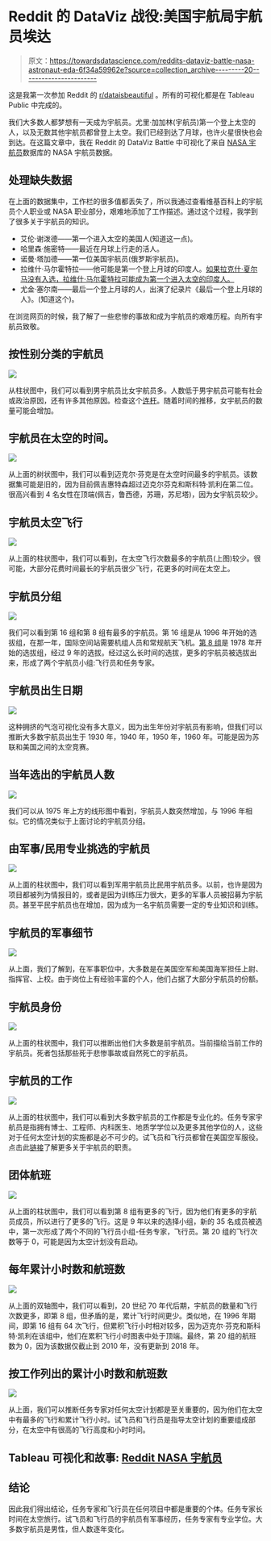 # Reddit 的 DataViz 战役:美国宇航局宇航员埃达

> 原文：<https://towardsdatascience.com/reddits-dataviz-battle-nasa-astronaut-eda-6f34a59962e?source=collection_archive---------20----------------------->

这是我第一次参加 Reddit 的 [r/dataisbeautiful](https://www.reddit.com/r/dataisbeautiful/) 。所有的可视化都是在 Tableau Public 中完成的。

我们大多数人都梦想有一天成为宇航员。尤里·加加林(宇航员)第一个登上太空的人，以及无数其他宇航员都曾登上太空。我们已经到达了月球，也许火星很快也会到达。在这篇文章中，我在 Reddit 的 DataViz Battle 中可视化了来自 [NASA 宇航员](https://docs.google.com/spreadsheets/d/1kG9Jwknb6siBk0nm8lW40ltkJQuXPekc8zXikXp-rdg/edit?hl=en_US&hl=en_US#gid=0)数据库的 NASA 宇航员数据。

## 处理缺失数据

在上面的数据集中，工作栏的很多值都丢失了，所以我通过查看维基百科上的宇航员个人职业或 NASA 职业部分，艰难地添加了工作描述。通过这个过程，我学到了很多关于宇航员的知识。

*   艾伦·谢泼德——第一个进入太空的美国人(知道这一点)。
*   哈里森·施密特——最近在月球上行走的活人。
*   诺曼·塔加德——第一位美国宇航员(俄罗斯宇航员)。
*   拉维什·马尔霍特拉——他可能是第一个登上月球的印度人。[如果拉克什·夏尔马没有入选，拉维什·马尔霍特拉可能成为第一个进入太空的印度人。](https://www.youtube.com/watch?v=155O9XQcTYg)
*   尤金·塞尔南——最后一个登上月球的人，出演了纪录片《最后一个登上月球的人》。(知道这个)。

在浏览网页的时候，我了解了一些悲惨的事故和成为宇航员的艰难历程。向所有宇航员致敬。

## 按性别分类的宇航员

![](img/eb4048b1a610f8da319b064a588d3509.png)

从柱状图中，我们可以看到男宇航员比女宇航员多。人数低于男宇航员可能有社会或政治原因，还有许多其他原因。检查这个[连杆](https://www.quora.com/Why-do-you-think-there-are-so-few-women-astronauts-i-e-12-men-have-so-far-walked-on-the-Moon-but-no-women)。随着时间的推移，女宇航员的数量可能会增加。

## 宇航员在太空的时间。

![](img/6020717ed57f389a4cb71cd85d4950f3.png)

从上面的树状图中，我们可以看到迈克尔·芬克是在太空时间最多的宇航员。该数据集可能是旧的，因为目前佩吉惠特森超过迈克尔芬克和斯科特·凯利在第二位。很高兴看到 4 名女性在顶端(佩吉，鲁西德，苏珊，苏尼塔)，因为女宇航员较少。

## 宇航员太空飞行

![](img/94fb0fe396501f8a117c74d5cc449b19.png)

从上面的柱状图中，我们可以看到，在太空飞行次数最多的宇航员(上图)较少。很可能，大部分花费时间最长的宇航员很少飞行，花更多的时间在太空上。

## 宇航员分组

![](img/b088cd25f00f6db249a6ccd277a1245d.png)

我们可以看到第 16 组和第 8 组有最多的宇航员。第 16 组是从 1996 年开始的选拔组，在那一年，国际空间站需要机组人员和常规航天飞机。[第 8 组](https://en.wikipedia.org/wiki/NASA_Astronaut_Group_8)是 1978 年开始的选拔组，经过 9 年的选拔。经过这么长时间的选拔，更多的宇航员被选拔出来，形成了两个宇航员小组:飞行员和任务专家。

## 宇航员出生日期

![](img/86cc11b3fd8dbdd5f93a842d6653fa64.png)

这种拥挤的气泡可视化没有多大意义，因为出生年份对宇航员有影响，但我们可以推断大多数宇航员出生于 1930 年，1940 年，1950 年，1960 年。可能是因为苏联和美国之间的太空竞赛。

## 当年选出的宇航员人数

![](img/70197c86a4957a97e36cb94085955214.png)

我们可以从 1975 年上方的线形图中看到，宇航员人数突然增加，与 1996 年相似。它的情况类似于上面讨论的宇航员分组。

## 由军事/民用专业挑选的宇航员

![](img/14449ff01f4cc61ddc8af3f1135fcb12.png)

从上面的柱状图中，我们可以看到军用宇航员比民用宇航员多。以前，也许是因为项目都被列为情报目的，或者是因为训练压力很大，更多的军事人员被招募为宇航员。甚至平民宇航员也在增加，因为成为一名宇航员需要一定的专业知识和训练。

## 宇航员的军事细节

![](img/941a78b01b362b891b9bc8abdfa2e3b7.png)

从上面，我们了解到，在军事职位中，大多数是在美国空军和美国海军担任上尉、指挥官、上校。由于岗位上有经验丰富的个人，他们占据了大部分宇航员的份额。

## 宇航员身份

![](img/33492a9014ce8e84bf642038a6d4d896.png)

从上面的柱状图中，我们可以推断出他们大多数是前宇航员。当前描绘当前工作的宇航员。死者包括那些死于悲惨事故或自然死亡的宇航员。

## 宇航员的工作

![](img/666876007585f9ad6df1f1cd11ddf017.png)

从上面的柱状图中，我们可以看到大多数宇航员的工作都是专业化的。任务专家宇航员是指拥有博士、工程师、内科医生、地质学学位以及更多其他学位的人，这些对于任何太空计划的实施都是必不可少的。试飞员和飞行员都曾在美国空军服役。点击此[链接](https://en.wikipedia.org/wiki/Astronaut_ranks_and_positions)了解更多关于宇航员的职责。

## 团体航班

![](img/905f67652c2a418385912b015643f6cd.png)

从上面的柱状图中，我们可以看到第 8 组有更多的飞行，因为他们有更多的宇航员成员，所以进行了更多的飞行。这是 9 年以来的选择小组，新的 35 名成员被选中，第一次形成了两个不同的飞行员小组-任务专家，飞行员。第 20 组的飞行次数等于 0，可能是因为太空计划没有启动。

## 每年累计小时数和航班数

![](img/ca74e644cf1c9e5b3c7d8d9784c6fe0a.png)

从上面的双轴图中，我们可以看到，20 世纪 70 年代后期，宇航员的数量和飞行次数更多，即第 8 组，但矛盾的是，累计飞行时间更少。类似地，在 1996 年期间，即第 16 组有 64 次飞行，但累积飞行小时相对较多，因为迈克尔·芬克和斯科特·凯利在该组中，他们在累积飞行小时图表中处于顶端。最终，第 20 组的航班数为 0，因为该数据仅截止到 2010 年，没有更新到 2018 年。

## 按工作列出的累计小时数和航班数

![](img/34a1e03fd48a3797b2e11f421d4e244e.png)

从上面，我们可以推断任务专家对任何太空计划都是至关重要的，因为他们在太空中有最多的飞行和累计飞行小时。试飞员和飞行员是指导太空计划的重要组成部分，在太空中有很高的飞行高度和小时时间。

## Tableau 可视化和故事: [Reddit NASA 宇航员](https://public.tableau.com/profile/badreesh.shetty#!/vizhome/RedditNasaAstronauts/NASAAstronauts)

## 结论

因此我们得出结论，任务专家和飞行员在任何项目中都是重要的个体。任务专家长时间在太空旅行。试飞员和飞行员的宇航员有军事经历，任务专家有专业学位。大多数宇航员是男性，但人数逐年变化。